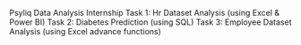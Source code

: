 Psyliq Data Analysis Internship
Task 1: Hr Dataset Analysis (using Excel & Power BI)
Task 2: Diabetes Prediction (using SQL)
Task 3: Employee Dataset Analysis (using Excel advance functions)
